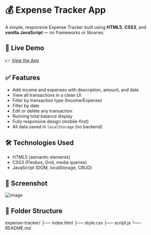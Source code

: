 # 💰 Expense Tracker App

A simple, responsive Expense Tracker built using **HTML5**, **CSS3**, and **vanilla JavaScript** — no frameworks or libraries.

## 🚀 Live Demo
👉 [View the App](https://faustinUop.github.io/expense-tracker/)

## ✅ Features
- Add income and expenses with description, amount, and date
- View all transactions in a clean UI
- Filter by transaction type (Income/Expense)
- Filter by date
- Edit or delete any transaction
- Running total balance display
- Fully responsive design (mobile-first)
- All data saved in `localStorage` (no backend)

## 🛠️ Technologies Used
- HTML5 (semantic elements)
- CSS3 (Flexbox, Grid, media queries)
- JavaScript (DOM, localStorage, CRUD)

## 📸 Screenshot
![image](https://github.com/user-attachments/assets/55758a3e-e36d-4f3e-b7d2-74e4e79a707b)


## 📂 Folder Structure
expense-tracker/
├── index.html
├── style.css
├── script.js
└── README.md
